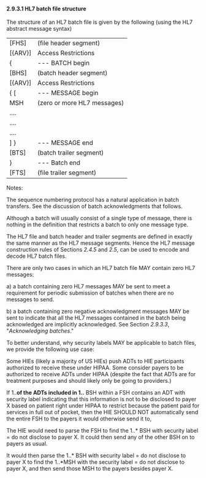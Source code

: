 #### 2.9.3.1 HL7 batch file structure 

The structure of an HL7 batch file is given by the following (using the HL7 abstract message syntax)

|     |     |
| --- | --- |
| [FHS] | (file header segment) |
| [\{ARV}] | Access Restrictions |
| \{ | --- BATCH begin |
| [BHS] | (batch header segment) |
| [\{ARV}] | Access Restrictions |
| \{ [ | --- MESSAGE begin |
| MSH | (zero or more HL7 messages) |
| .... |  |
| .... |  |
| .... |  |
| ] } | --- MESSAGE end |
| [BTS] | (batch trailer segment) |
| } | --- Batch end |
| [FTS] | (file trailer segment) |

Notes:

The sequence numbering protocol has a natural application in batch transfers. See the discussion of batch acknowledgments that follows.

Although a batch will usually consist of a single type of message, there is nothing in the definition that restricts a batch to only one message type.

The HL7 file and batch header and trailer segments are defined in exactly the same manner as the HL7 message segments. Hence the HL7 message construction rules of Sections _2.4.5_ and _2.5_, can be used to encode and decode HL7 batch files.

There are only two cases in which an HL7 batch file MAY contain zero HL7 messages:

a) a batch containing zero HL7 messages MAY be sent to meet a requirement for periodic submission of batches when there are no messages to send.

b) a batch containing zero negative acknowledgment messages MAY be sent to indicate that all the HL7 messages contained in the batch being acknowledged are implicitly acknowledged. See Section _2.9.3.3_, "_Acknowledging batches_."

To better understand, why security labels MAY be applicable to batch files, we provide the following use case:

Some HIEs (likely a majority of US HIEs) push ADTs to HIE participants authorized to receive these under HIPAA. Some consider payers to be authorized to receive ADTs under HIPAA (despite the fact that ADTs are for treatment purposes and should likely only be going to providers.)

If 1..**of the ADTs included in 1..** BSH within a FSH contains an ADT with security label indicating that this information is not to be disclosed to payer X based on patient right under HIPAA to restrict because the patient paid for services in full out of pocket, then the HIE SHOULD NOT automatically send the entire FSH to the payers it would otherwise send it to,

The HIE would need to parse the FSH to find the 1..* BSH with security label = do not disclose to payer X. It could then send any of the other BSH on to payers as usual.

It would then parse the 1..* BSH with security label = do not disclose to payer X to find the 1..*MSH with the security label = do not disclose to payer X, and then send those MSH to the payers besides payer X.
